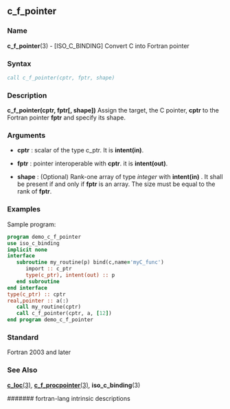 ## c\_f\_pointer
### __Name__

__c\_f\_pointer__(3) - \[ISO\_C\_BINDING\] Convert C into Fortran pointer


### __Syntax__
```fortran
call c_f_pointer(cptr, fptr, shape)
```
### __Description__

__c\_f\_pointer(cptr, fptr\[, shape\])__ Assign the target, the C
pointer, __cptr__ to the Fortran pointer __fptr__ and specify its shape.

### __Arguments__

  - __cptr__
    : scalar of the type c\_ptr. It is __intent(in)__.

  - __fptr__
    : pointer interoperable with __cptr__. it is __intent(out)__.

  - __shape__
    : (Optional) Rank-one array of type _integer_ with __intent(in)__ .
    It shall be present if and only if __fptr__ is an array. The size
    must be equal to the rank of __fptr__.

### __Examples__

Sample program:

```fortran
program demo_c_f_pointer
use iso_c_binding
implicit none
interface
   subroutine my_routine(p) bind(c,name='myC_func')
      import :: c_ptr
      type(c_ptr), intent(out) :: p
   end subroutine
end interface
type(c_ptr) :: cptr
real,pointer :: a(:)
   call my_routine(cptr)
   call c_f_pointer(cptr, a, [12])
end program demo_c_f_pointer
```

### __Standard__

Fortran 2003 and later

### __See Also__

[__c\_loc__(3)](C_LOC),
[__c\_f\_procpointer__(3)](C_F_PROCPOINTER),
__iso\_c\_binding__(3)

####### fortran-lang intrinsic descriptions
